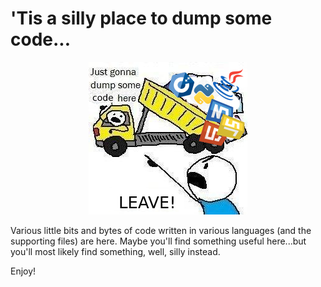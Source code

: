 # 'Tis a silly place to dump some code...

<p align="center"><img src="dumptruck.jpg" alt="Funny meme pic" title="He has a CS degree, but also a commercial drivers license"></p>

Various little bits and bytes of code written in various languages (and the supporting files) are here. Maybe you'll find something useful here...but you'll most likely find something, well, silly instead.

Enjoy!
